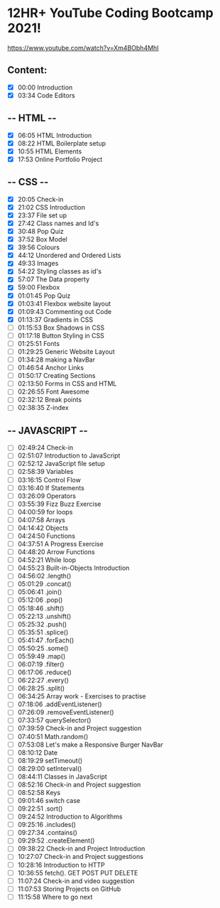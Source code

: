 # 12HR+ YouTube Coding Bootcamp 2021!

https://www.youtube.com/watch?v=Xm4BObh4MhI

## Content:
* [x] 00:00 Introduction
* [x] 03:34 Code Editors 
## -- HTML --
* [x] 06:05 HTML Introduction
* [x] 08:22 HTML Boilerplate setup
* [x] 10:55 HTML Elements
* [x] 17:53 Online Portfolio Project
## -- CSS --
* [x] 20:05 Check-in
* [x] 21:02 CSS Introduction
* [x] 23:37 File set up
* [x] 27:42 Class names and Id's
* [x] 30:48 Pop Quiz
* [x] 37:52 Box Model
* [x] 39:56 Colours
* [x] 44:12 Unordered and Ordered Lists
* [x] 49:33 Images 
* [x] 54:22 Styling classes as id's
* [x] 57:07 The Data property
* [x] 59:00 Flexbox
* [x] 01:01:45 Pop Quiz
* [x] 01:03:41 Flexbox website layout
* [x] 01:09:43 Commenting out Code
* [x] 01:13:37 Gradients in CSS
* [ ] 01:15:53 Box Shadows in CSS
* [ ] 01:17:18 Button Styling in CSS
* [ ] 01:25:51 Fonts
* [ ] 01:29:25 Generic Website Layout
* [ ] 01:34:28 making a NavBar
* [ ] 01:46:54 Anchor Links
* [ ] 01:50:17 Creating Sections
* [ ] 02:13:50 Forms in CSS and HTML
* [ ] 02:26:55 Font Awesome
* [ ] 02:32:12 Break points
* [ ] 02:38:35 Z-index
## -- JAVASCRIPT --
* [ ] 02:49:24 Check-in
* [ ] 02:51:07 Introduction to JavaScript
* [ ] 02:52:12 JavaScript file setup
* [ ] 02:58:39 Variables
* [ ] 03:16:15 Control Flow
* [ ] 03:16:40 If Statements
* [ ] 03:26:09 Operators
* [ ] 03:55:39 Fizz Buzz Exercise
* [ ] 04:00:59 for loops
* [ ] 04:07:58 Arrays
* [ ] 04:14:42 Objects
* [ ] 04:24:50 Functions
* [ ] 04:37:51 A Progress Exercise
* [ ] 04:48:20 Arrow Functions
* [ ] 04:52:21 While loop
* [ ] 04:55:23 Built-in-Objects Introduction
* [ ] 04:56:02 .length()
* [ ] 05:01:29 .concat()
* [ ] 05:06:41 .join()
* [ ] 05:12:06 .pop()
* [ ] 05:18:46 .shift()
* [ ] 05:22:13 .unshift()
* [ ] 05:25:32 .push()
* [ ] 05:35:51 .splice()
* [ ] 05:41:47 .forEach()
* [ ] 05:50:25 .some()
* [ ] 05:59:49 .map()
* [ ] 06:07:19 .filter()
* [ ] 06:17:06 .reduce()
* [ ] 06:22:27 .every()
* [ ] 06:28:25 .split()
* [ ] 06:34:25 Array work - Exercises to practise
* [ ] 07:18:06 .addEventListener()
* [ ] 07:26:09 .removeEventListener()
* [ ] 07:33:57 querySelector()
* [ ] 07:39:59 Check-in and Project suggestion
* [ ] 07:40:51 Math.random()
* [ ] 07:53:08 Let's make a Responsive Burger NavBar
* [ ] 08:10:12 Date
* [ ] 08:19:29 setTimeout()
* [ ] 08:29:00 setInterval()
* [ ] 08:44:11 Classes in JavaScript
* [ ] 08:52:16 Check-in and Project suggestion
* [ ] 08:52:58 Keys
* [ ] 09:01:46 switch case
* [ ] 09:22:51 .sort()
* [ ] 09:24:52 Introduction to Algorithms
* [ ] 09:25:16 .includes()
* [ ] 09:27:34 .contains()
* [ ] 09:29:52 .createElement()
* [ ] 09:38:22 Check-in and Project Introduction
* [ ] 10:27:07 Check-in and Project suggestions
* [ ] 10:28:16 Introduction to HTTP
* [ ] 10:36:55 fetch(). GET POST PUT DELETE
* [ ] 11:07:24 Check-in and video suggestion
* [ ] 11:07:53 Storing Projects on GitHub
* [ ] 11:15:58 Where to go next